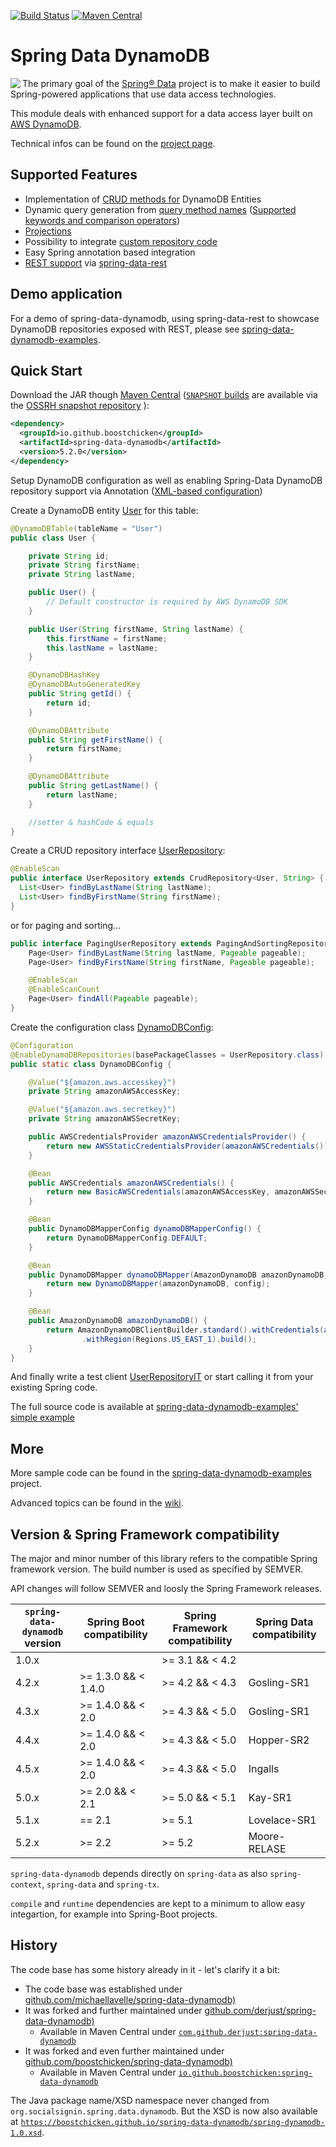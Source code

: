 [![Build Status](https://travis-ci.org/boostchicken/spring-data-dynamodb.svg?branch=master)](https://travis-ci.org/boostchicken/spring-data-dynamodb) 
[![Maven Central](https://maven-badges.herokuapp.com/maven-central/io.github.boostchicken/spring-data-dynamodb/badge.svg)](https://search.maven.org/search?q=g:com.github.derjust)


# Spring  Data DynamoDB #

<img align="left" src="https://derjust.github.io/spring-data-dynamodb/banner/spring-data-dynamodb.png" />

The primary goal of the [Spring® Data](https://projects.spring.io/spring-data/) project is to make it easier to build Spring-powered applications that use data access technologies.

This module deals with enhanced support for a data access layer built on [AWS DynamoDB](https://aws.amazon.com/dynamodb/).

Technical infos can be found on the [project page](https://derjust.github.io/spring-data-dynamodb/).

## Supported Features ##

* Implementation of [CRUD methods for](https://docs.spring.io/spring-data/commons/docs/current/reference/html/#repositories.definition) DynamoDB Entities
* Dynamic query generation from [query method names](https://docs.spring.io/spring-data/commons/docs/current/reference/html/#repositories.query-methods.query-creation) ([Supported keywords and comparison operators](https://github.com/derjust/spring-data-dynamodb/wiki/Supported-Spring-Data-Comparison-Operators))
* [Projections](https://github.com/derjust/spring-data-dynamodb/wiki/Projections)
* Possibility to integrate [custom repository code](https://github.com/derjust/spring-data-dynamodb/wiki/Custom-repository-implementations)
* Easy Spring annotation based integration
* [REST support](https://github.com/derjust/spring-data-dynamodb-examples/blob/master/README-rest.md) via [spring-data-rest](https://projects.spring.io/spring-data-rest/)

## Demo application ##

For a demo of spring-data-dynamodb, using spring-data-rest to showcase DynamoDB repositories exposed with REST,
please see [spring-data-dynamodb-examples](https://github.com/derjust/spring-data-dynamodb-examples).

## Quick Start ##

Download the JAR though [Maven Central](http://mvnrepository.com/artifact/com.github.derjust/spring-data-dynamodb) ([`SNAPSHOT` builds](https://oss.sonatype.org/content/repositories/snapshots/com/github/derjust/spring-data-dynamodb/) are available via the [OSSRH snapshot repository](https://github.com/derjust/spring-data-dynamodb/wiki/Access-to-releases) ):

```xml
<dependency>
  <groupId>io.github.boostchicken</groupId>
  <artifactId>spring-data-dynamodb</artifactId>
  <version>5.2.0</version>
</dependency>
```

Setup DynamoDB configuration as well as enabling Spring-Data DynamoDB repository support via Annotation ([XML-based configuration](wiki/Quick-Start---XML-based-configuration))

Create a DynamoDB entity [User](https://github.com/derjust/spring-data-dynamodb-examples/blob/master/src/main/java/com/github/derjust/spring_data_dynamodb_examples/simple/User.java) for this table:

```java
@DynamoDBTable(tableName = "User")
public class User {

	private String id;
	private String firstName;
	private String lastName;

	public User() {
		// Default constructor is required by AWS DynamoDB SDK
	}

	public User(String firstName, String lastName) {
		this.firstName = firstName;
		this.lastName = lastName;
	}

	@DynamoDBHashKey
	@DynamoDBAutoGeneratedKey
	public String getId() {
		return id;
	}

	@DynamoDBAttribute
	public String getFirstName() {
		return firstName;
	}

	@DynamoDBAttribute
	public String getLastName() {
		return lastName;
	}

	//setter & hashCode & equals
}
```

Create a CRUD repository interface [UserRepository](https://github.com/derjust/spring-data-dynamodb-examples/blob/master/src/main/java/com/github/derjust/spring_data_dynamodb_examples/simple/UserRepository.java):

```java
@EnableScan
public interface UserRepository extends CrudRepository<User, String> {
  List<User> findByLastName(String lastName);
  List<User> findByFirstName(String firstName);
}
```

or for paging and sorting...

```java
public interface PagingUserRepository extends PagingAndSortingRepository<User, String> {
	Page<User> findByLastName(String lastName, Pageable pageable);
	Page<User> findByFirstName(String firstName, Pageable pageable);

	@EnableScan
	@EnableScanCount
	Page<User> findAll(Pageable pageable);
}
```

Create the configuration class [DynamoDBConfig](https://github.com/derjust/spring-data-dynamodb-examples/blob/master/src/test/java/com/github/derjust/spring_data_dynamodb_examples/simple/UserRepositoryIT.java#L61):
```java
@Configuration
@EnableDynamoDBRepositories(basePackageClasses = UserRepository.class)
public static class DynamoDBConfig {

	@Value("${amazon.aws.accesskey}")
	private String amazonAWSAccessKey;

	@Value("${amazon.aws.secretkey}")
	private String amazonAWSSecretKey;

	public AWSCredentialsProvider amazonAWSCredentialsProvider() {
		return new AWSStaticCredentialsProvider(amazonAWSCredentials());
	}

	@Bean
	public AWSCredentials amazonAWSCredentials() {
		return new BasicAWSCredentials(amazonAWSAccessKey, amazonAWSSecretKey);
	}

	@Bean
	public DynamoDBMapperConfig dynamoDBMapperConfig() {
		return DynamoDBMapperConfig.DEFAULT;
	}

	@Bean
	public DynamoDBMapper dynamoDBMapper(AmazonDynamoDB amazonDynamoDB, DynamoDBMapperConfig config) {
		return new DynamoDBMapper(amazonDynamoDB, config);
	}

	@Bean
	public AmazonDynamoDB amazonDynamoDB() {
		return AmazonDynamoDBClientBuilder.standard().withCredentials(amazonAWSCredentialsProvider())
				.withRegion(Regions.US_EAST_1).build();
	}
}
```

And finally write a test client [UserRepositoryIT](https://github.com/derjust/spring-data-dynamodb-examples/blob/master/src/test/java/com/github/derjust/spring_data_dynamodb_examples/simple/UserRepositoryIT.java) or start calling it from your existing Spring code.


The full source code is available at [spring-data-dynamodb-examples' simple example](https://github.com/derjust/spring-data-dynamodb-examples/blob/master/README-simple.md)

## More
More sample code can be found in the [spring-data-dynamodb-examples](https://github.com/derjust/spring-data-dynamodb-examples) project.

Advanced topics can be found in the [wiki](https://github.com/derjust/spring-data-dynamodb/wiki).


## Version & Spring Framework compatibility ##

The major and minor number of this library refers to the compatible Spring framework version. The build number is used as specified by SEMVER.

API changes will follow SEMVER and loosly the Spring Framework releases.

| `spring-data-dynamodb` version  | Spring Boot compatibility      |Spring Framework compatibility  | Spring Data compatibility |
| ------------------------------- | ------------------------------ | ------------------------------ | ------------------------- |
| 1.0.x                           |                                | >= 3.1 && < 4.2                |                           |
| 4.2.x                           | >= 1.3.0 && < 1.4.0            | >= 4.2 && < 4.3                | Gosling-SR1               |
| 4.3.x                           | >= 1.4.0 && < 2.0              | >= 4.3 && < 5.0                | Gosling-SR1               |
| 4.4.x                           | >= 1.4.0 && < 2.0              | >= 4.3 && < 5.0                | Hopper-SR2                |
| 4.5.x                           | >= 1.4.0 && < 2.0              | >= 4.3 && < 5.0                | Ingalls                   |
| 5.0.x                           | >= 2.0 && < 2.1                | >= 5.0 && < 5.1                | Kay-SR1                   |
| 5.1.x                           | == 2.1                         | >= 5.1                         | Lovelace-SR1              |
| 5.2.x                           | >= 2.2                         | >= 5.2                         | Moore-RELASE              |


`spring-data-dynamodb` depends directly on `spring-data` as also `spring-context`, `spring-data` and `spring-tx`.

`compile` and `runtime` dependencies are kept to a minimum to allow easy integartion, for example into 
Spring-Boot projects.

## History
The code base has some history already in it - let's clarify it a bit:
* The code base was established under [github.com/michaellavelle/spring-data-dynamodb)](https://github.com/michaellavelle/spring-data-dynamodb)
* It was forked and further maintained under [github.com/derjust/spring-data-dynamodb)](https://github.com/derjust/spring-data-dynamodb) 
    * Available in Maven Central under [`com.github.derjust:spring-data-dynamodb`](http://central.maven.org/maven2/com/github/derjust/spring-data-dynamodb/)
* It was forked and even further maintained under [github.com/boostchicken/spring-data-dynamodb)](https://github.com/boostchicken/spring-data-dynamodb) 
    * Available in Maven Central under [`io.github.boostchicken:spring-data-dynamodb`](http://central.maven.org/maven2/io/github/boostchicken/spring-data-dynamodb/)

The Java package name/XSD namespace never changed from `org.socialsignin.spring.data.dynamodb`.
But the XSD is now also available at [`https://boostchicken.github.io/spring-data-dynamodb/spring-dynamodb-1.0.xsd`](https://boostchicken.github.io/spring-data-dynamodb/spring-dynamodb-1.0.xsd).
